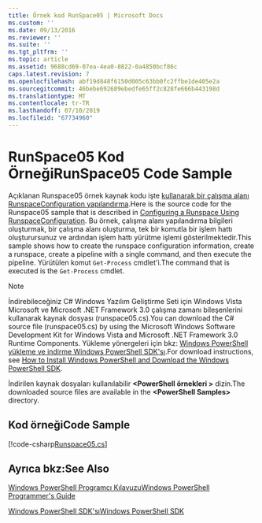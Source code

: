 ```yaml
---
title: Örnek kod RunSpace05 | Microsoft Docs
ms.custom: ''
ms.date: 09/13/2016
ms.reviewer: ''
ms.suite: ''
ms.tgt_pltfrm: ''
ms.topic: article
ms.assetid: 9688cd69-07ea-4ea0-8822-0a4850bcf86c
caps.latest.revision: 7
ms.openlocfilehash: abf19d848f6150d005c63bb0fc2ffbe1de405e2a
ms.sourcegitcommit: 46bebe692689ebedfe65ff2c828fe666b443198d
ms.translationtype: MT
ms.contentlocale: tr-TR
ms.lasthandoff: 07/10/2019
ms.locfileid: "67734960"
---
```

# <a name="runspace05-code-sample"></a><span data-ttu-id="e7201-102">RunSpace05 Kod Örneği</span><span class="sxs-lookup"><span data-stu-id="e7201-102">RunSpace05 Code Sample</span></span>

<span data-ttu-id="e7201-103">Açıklanan Runspace05 örnek kaynak kodu işte [kullanarak bir çalışma alanı RunspaceConfiguration yapılandırma](https://msdn.microsoft.com/en-us/42681d19-2d05-4975-befd-afb1990e79b2).</span><span class="sxs-lookup"><span data-stu-id="e7201-103">Here is the source code for the Runspace05 sample that is described in [Configuring a Runspace Using RunspaceConfiguration](https://msdn.microsoft.com/en-us/42681d19-2d05-4975-befd-afb1990e79b2).</span></span> <span data-ttu-id="e7201-104">Bu örnek, çalışma alanı yapılandırma bilgileri oluşturmak, bir çalışma alanı oluşturma, tek bir komutla bir işlem hattı oluşturursunuz ve ardından işlem hattı yürütme işlemi gösterilmektedir.</span><span class="sxs-lookup"><span data-stu-id="e7201-104">This sample shows how to create the runspace configuration information, create a runspace, create a pipeline with a single command, and then execute the pipeline.</span></span> <span data-ttu-id="e7201-105">Yürütülen komut `Get-Process` cmdlet'i.</span><span class="sxs-lookup"><span data-stu-id="e7201-105">The command that is executed is the `Get-Process` cmdlet.</span></span>

> [!NOTE]
> <span data-ttu-id="e7201-106">İndirebileceğiniz C# Windows Yazılım Geliştirme Seti için Windows Vista Microsoft ve Microsoft .NET Framework 3.0 çalışma zamanı bileşenlerini kullanarak kaynak dosyası (runspace05.cs).</span><span class="sxs-lookup"><span data-stu-id="e7201-106">You can download the C# source file (runspace05.cs) by using the Microsoft Windows Software Development Kit for Windows Vista and Microsoft .NET Framework 3.0 Runtime Components.</span></span> <span data-ttu-id="e7201-107">Yükleme yönergeleri için bkz: [Windows PowerShell yükleme ve indirme Windows PowerShell SDK'sı](/powershell/developer/installing-the-windows-powershell-sdk).</span><span class="sxs-lookup"><span data-stu-id="e7201-107">For download instructions, see [How to Install Windows PowerShell and Download the Windows PowerShell SDK](/powershell/developer/installing-the-windows-powershell-sdk).</span></span>
>
> <span data-ttu-id="e7201-108">İndirilen kaynak dosyaları kullanılabilir  **\<PowerShell örnekleri >** dizin.</span><span class="sxs-lookup"><span data-stu-id="e7201-108">The downloaded source files are available in the **\<PowerShell Samples>** directory.</span></span>

## <a name="code-sample"></a><span data-ttu-id="e7201-109">Kod örneği</span><span class="sxs-lookup"><span data-stu-id="e7201-109">Code Sample</span></span>

[!code-csharp[Runspace05.cs](../../powershell-sdk-samples/SDK-2.0/csharp/Runspace05/Runspace05.cs#L11-L86 "Runspace05.cs")]

## <a name="see-also"></a><span data-ttu-id="e7201-110">Ayrıca bkz:</span><span class="sxs-lookup"><span data-stu-id="e7201-110">See Also</span></span>

[<span data-ttu-id="e7201-111">Windows PowerShell Programcı Kılavuzu</span><span class="sxs-lookup"><span data-stu-id="e7201-111">Windows PowerShell Programmer's Guide</span></span>](./windows-powershell-programmer-s-guide.md)

[<span data-ttu-id="e7201-112">Windows PowerShell SDK'sı</span><span class="sxs-lookup"><span data-stu-id="e7201-112">Windows PowerShell SDK</span></span>](../windows-powershell-reference.md)